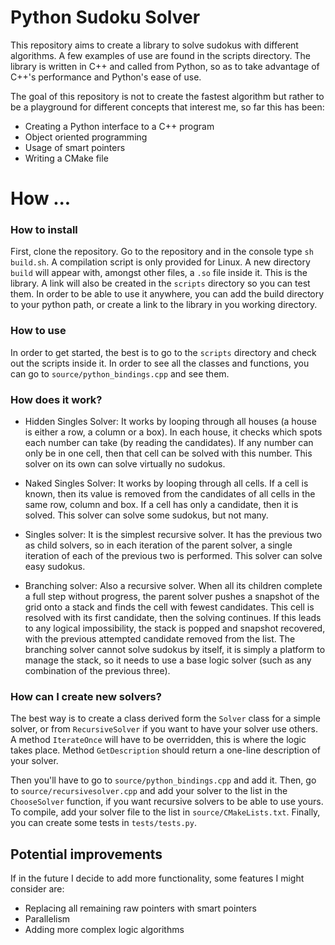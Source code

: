 # Python Sudoku Solver

This repository aims to create a library to solve sudokus with different algorithms. A few examples of use are found in the scripts directory. The library is written in C++ and called from Python, so as to take advantage of C++'s performance and Python's ease of use.

The goal of this repository is not to create the fastest algorithm but rather to be a playground for different concepts that interest me, so far this has been:
- Creating a Python interface to a C++ program
- Object oriented programming
- Usage of smart pointers
- Writing a CMake file

# How ...

### How to install ###
First, clone the repository. Go to the repository and in the console type `sh build.sh`. A compilation script is only provided for Linux. A new directory `build` will appear with, amongst other files, a `.so` file inside it. This is the library. A link will also be created in the `scripts` directory so you can test them. In order to be able to use it anywhere, you can add the build directory to your python path, or create a link to the library in you working directory.

### How to use ###
In order to get started, the best is to go to the `scripts` directory and check out the scripts inside it. In order to see all the classes and functions, you can go to `source/python_bindings.cpp` and see them.

### How does it work? ###
- Hidden Singles Solver: It works by looping through all houses (a house is either a row, a column or a box). In each house, it checks which spots each number can take (by reading the candidates). If any number can only be in one cell, then that cell can be solved with this number. This solver on its own can solve virtually no sudokus.

- Naked Singles Solver: It works by looping through all cells. If a cell is known, then its value is removed from the candidates of all cells in the same row, column and box. If a cell has only a candidate, then it is solved. This solver can solve some sudokus, but not many.

- Singles solver: It is the simplest recursive solver. It has the previous two as child solvers, so in each iteration of the parent solver, a single iteration of each of the previous two is performed. This solver can solve easy sudokus.

- Branching solver: Also a recursive solver. When all its children complete a full step without progress, the parent solver pushes a snapshot of the grid onto a stack and finds the cell with fewest candidates. This cell is resolved with its first candidate, then the solving continues. If this leads to any logical impossibility, the stack is popped and snapshot recovered, with the previous attempted candidate removed from the list. The branching solver cannot solve sudokus by itself, it is simply a platform to manage the stack, so it needs to use a base logic solver (such as any combination of the previous three).

### How can I create new solvers? ###
The best way is to create a class derived form the `Solver` class for a simple solver, or from `RecursiveSolver` if you want to have your solver use others. A method `IterateOnce` will have to be overridden, this is where the logic takes place. Method `GetDescription` should return a one-line description of your solver. 

Then you'll have to go to `source/python_bindings.cpp` and add it. Then, go to 
`source/recursivesolver.cpp` and add your solver to the list in the `ChooseSolver` function, if you want recursive solvers to be able to use yours. To compile, add your solver file to the list in `source/CMakeLists.txt`. Finally, you can create some tests in `tests/tests.py`.

## Potential improvements

If in the future I decide to add more functionality, some features I might consider are:
- Replacing all remaining raw pointers with smart pointers
- Parallelism
- Adding more complex logic algorithms

